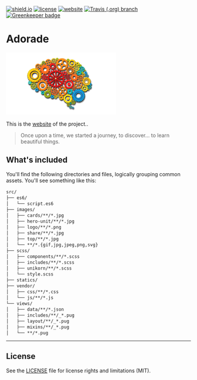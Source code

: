 [![shield.io](https://img.shields.io/badge/shields-io-green.svg?longCache=true&style=flat-square)](https://shields.io)
[![license](https://img.shields.io/github/license/adorade/website.svg?longCache=true&style=flat-square)](https://mit-license.org)
[![website](https://img.shields.io/website-up-down-green-red/https/adorade.github.io/.svg?label=website&longCache=true&style=flat-square)](https://adorade.github.io/)
[![Travis (.org) branch](https://img.shields.io/travis/adorade/website/master.svg?logo=travis&style=flat-square)](https://travis-ci.org/adorade/website)
[![Greenkeeper badge](https://badges.greenkeeper.io/adorade/website.svg?style=flat-square)](https://greenkeeper.io/)

# Adorade

![Adorade Logo](src/images/logo/logo-adorade.png)

This is the [website](https://adorade.github.io/) of the project..

> Once upon a time, we started a journey, to discover... to learn beautiful things.

## What's included

You'll find the following directories and files, logically grouping common assets. You'll see something like this:

```
src/
├── es6/
│   └── script.es6
├── images/
│   ├── cards/**/*.jpg
│   ├── hero-unit/**/*.jpg
│   ├── logo/**/*.png
│   ├── share/**/*.jpg
│   ├── top/**/*.jpg
│   └── **/*.{gif,jpg,jpeg,png,svg}
├── scss/
│   ├── components/**/*.scss
│   ├── includes/**/*.scss
│   ├── unikorn/**/*.scss
│   └── style.scss
├── statics/
├── vendor/
│   ├── css/**/*.css
│   └── js/**/*.js
└── views/
│   ├── data/**/*.json
│   ├── includes/**/_*.pug
│   ├── layout/**/_*.pug
│   ├── mixins/**/_*.pug
│   └── **/*.pug
```

---

## License

See the [LICENSE](LICENSE) file for license rights and limitations (MIT).

